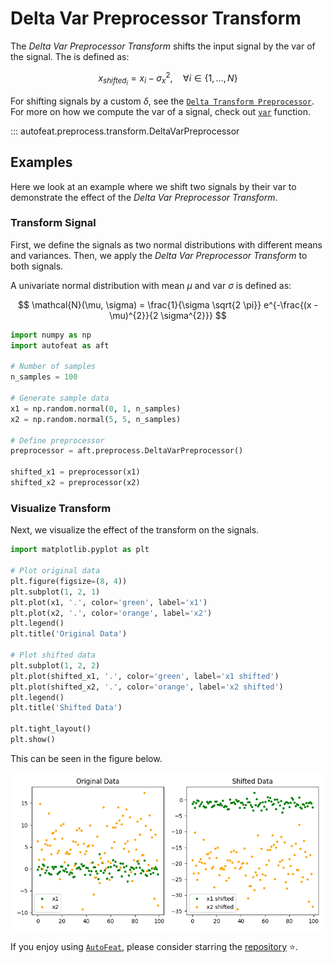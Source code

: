 # Delta Var Preprocessor Transform

The *Delta Var Preprocessor Transform* shifts the input signal by the var of the signal. The is defined as:

$$
x_{shifted_{i}} = x_{i} - \sigma^{2}_{x}, \quad \forall i \in \{1, \dots, N\}
$$

For shifting signals by a custom $\delta$, see the [`Delta Transform Preprocessor`](delta_preprocessor.md). For more on how we compute the var of a signal, check out [`var`](../../functional/var.md) function.

::: autofeat.preprocess.transform.DeltaVarPreprocessor

## Examples

Here we look at an example where we shift two signals by their var to demonstrate the effect of the *Delta Var Preprocessor Transform*.

### Transform Signal

First, we define the signals as two normal distributions with different means and variances. Then, we apply the *Delta Var Preprocessor Transform* to both signals.

A univariate normal distribution with mean $\mu$ and var $\sigma$ is defined as:

$$
\mathcal{N}(\mu, \sigma) = \frac{1}{\sigma \sqrt{2 \pi}} e^{-\frac{(x - \mu)^{2}}{2 \sigma^{2}}}
$$


```python
import numpy as np
import autofeat as aft

# Number of samples
n_samples = 100

# Generate sample data
x1 = np.random.normal(0, 1, n_samples)
x2 = np.random.normal(5, 5, n_samples)

# Define preprocessor
preprocessor = aft.preprocess.DeltaVarPreprocessor()

shifted_x1 = preprocessor(x1)
shifted_x2 = preprocessor(x2)
```

### Visualize Transform

Next, we visualize the effect of the transform on the signals.

```python
import matplotlib.pyplot as plt

# Plot original data
plt.figure(figsize=(8, 4))
plt.subplot(1, 2, 1)
plt.plot(x1, '.', color='green', label='x1')
plt.plot(x2, '.', color='orange', label='x2')
plt.legend()
plt.title('Original Data')

# Plot shifted data
plt.subplot(1, 2, 2)
plt.plot(shifted_x1, '.', color='green', label='x1 shifted')
plt.plot(shifted_x2, '.', color='orange', label='x2 shifted')
plt.legend()
plt.title('Shifted Data')

plt.tight_layout()
plt.show()
```

This can be seen in the figure below.

![DeltaVar](../../../assets/delta_var_visualize.png)


If you enjoy using [`AutoFeat`](../../../index.md), please consider starring the [repository](https://github.com/autonlab/AutoFeat) ⭐️.